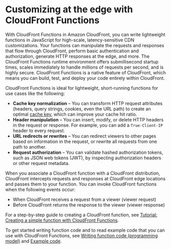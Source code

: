 # Customizing at the edge with CloudFront Functions<a name="cloudfront-functions"></a>

With CloudFront Functions in Amazon CloudFront, you can write lightweight functions in JavaScript for high\-scale, latency\-sensitive CDN customizations\. Your functions can manipulate the requests and responses that flow through CloudFront, perform basic authentication and authorization, generate HTTP responses at the edge, and more\. The CloudFront Functions runtime environment offers submillisecond startup times, scales immediately to handle millions of requests per second, and is highly secure\. CloudFront Functions is a native feature of CloudFront, which means you can build, test, and deploy your code entirely within CloudFront\.

CloudFront Functions is ideal for lightweight, short\-running functions for use cases like the following:
+ **Cache key normalization** – You can transform HTTP request attributes \(headers, query strings, cookies, even the URL path\) to create an optimal [cache key](understanding-the-cache-key.md), which can improve your cache hit ratio\.
+ **Header manipulation** – You can insert, modify, or delete HTTP headers in the request or response\. For example, you can add a `True-Client-IP` header to every request\.
+ **URL redirects or rewrites** – You can redirect viewers to other pages based on information in the request, or rewrite all requests from one path to another\.
+ **Request authorization** – You can validate hashed authorization tokens, such as JSON web tokens \(JWT\), by inspecting authorization headers or other request metadata\.

When you associate a CloudFront function with a CloudFront distribution, CloudFront intercepts requests and responses at CloudFront edge locations and passes them to your function\. You can invoke CloudFront functions when the following events occur:
+ When CloudFront receives a request from a viewer \(viewer request\)
+ Before CloudFront returns the response to the viewer \(viewer response\)

For a step\-by\-step guide to creating a CloudFront function, see [Tutorial: Creating a simple function with CloudFront Functions](functions-tutorial.md)\.

To get started writing function code and to read example code that you can use with CloudFront Functions, see [Writing function code \(programming model\)](writing-function-code.md) and [Example code](functions-example-code.md)\.